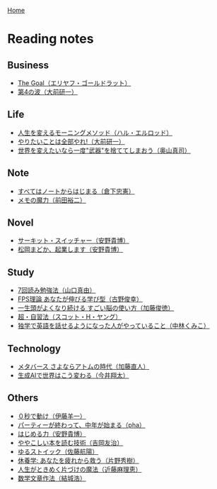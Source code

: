 <style>section h1 { color: #069; }</style>

[Home](/)

Reading notes
===

## Business

* [The Goal（エリヤフ・ゴールドラット）](business/TheGoal.md)
* [第4の波（大前研一）](business/第4の波.md)

## Life

* [人生を変えるモーニングメソッド（ハル・エルロッド）](life/MorningMethod.md)
* [やりたいことは全部やれ!（大前研一）](life/やりたいことは全部やれ.md)
* [世界を変えたいなら一度"武器"を捨ててしまおう（奥山真司）](life/世界を変えたいなら一度武器を捨ててしまおう.md)

## Note

* [すべてはノートからはじまる（倉下忠憲）](note/すべてはノートからはじまる.md)
* [メモの魔力（前田裕二）](note/メモの魔力.md)

## Novel

* [サーキット・スイッチャー（安野貴博）](novel/サーキット・スイッチャー.md)
* [松岡まどか、起業します（安野貴博）](novel/松岡まどか、起業します.md)

## Study

* [7回読み勉強法（山口真由）](study/7回読み勉強法.md)
* [FPS理論 あなたが伸びる学び型（古野俊幸）](study/FPS.md)
* [一生頭がよくなり続ける すごい脳の使い方（加藤俊徳）](study/すごい脳の使い方.md)
* [超・自習法（スコット・H・ヤング）](study/超自習法.md)
* [独学で英語を話せるようになった人がやっていること（中林くみこ）](study/独学で英語を話せるようになった人がやっていること.md)

## Technology

* [メタバース さよならアトムの時代（加藤直人）](technology/メタバースさよならアトムの時代.md)
* [生成AIで世界はこう変わる（今井翔太）](technology/生成AIで世界はこう変わる.md)

## Others

* [０秒で動け（伊藤羊一）](others/０秒で動け.md)
* [パーティーが終わって、中年が始まる（pha）](others/パーティーが終わって、中年が始まる.md)
* [はじめる力（安野貴博）](others/はじめる力.md)
* [ややこしい本を読む技術（吉岡友治）](others/ややこしい本を読む技術.md)
* [ゆるストイック（佐藤航陽）](others/ゆるストイック.md)
* [休養学: あなたを疲れから救う（片野秀樹）](others/休養学.md)
* [人生がときめく片づけの魔法（近藤麻理恵）](others/人生がときめく片づけの魔法.md)
* [数学文章作法（結城浩）](others/数学文章作法.md)

